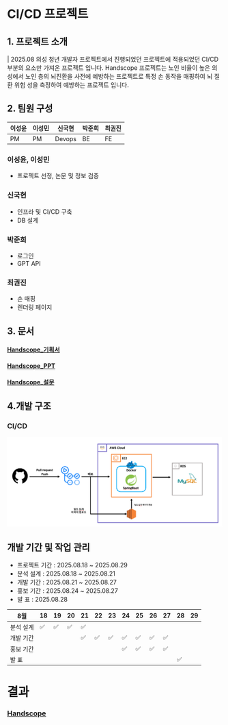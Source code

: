 # CI/CD 프로젝트

## 1. 프로젝트 소개
| 2025.08 의성 청년 개발자 프로젝트에서 진행되었던 프로젝트에 적용되었던 CI/CD 부분의 요소만 가져온 프로젝트 입니다.
Handscope 프로젝트는 노인 비율이 높은 의성에서 노인 층의 뇌진환을 사전에 예방하는 프로젝트로 
특정 손 동작을 매핑하여 뇌 질환 위험 성을 측정하여 예방하는 프로젝트 입니다.

## 2. 팀원 구성
| 이성윤 | 이성민 | 신국현    | 박준희 | 최권진 |
|-----|-----|--------|-----|-----
| PM  | PM  | Devops | BE  | FE  |

### 이성윤, 이성민
- 프로젝트 선정, 논문 및 정보 검증

### 신국현
- 인프라 및 CI/CD 구축
- DB 설계

### 박준희
- 로그인 
- GPT API

### 최권진
- 손 매핑
- 렌더링 페이지

## 3. 문서
#### [Handscope_기획서](./doc/핸드스코드_기획서.pdf)
#### [Handscope_PPT](./doc/핸드스코드_발표.pdf)
#### [Handscope_설문](https://form.naver.com/response/LWxRq8-sKbRRFq8SF-YfXw)

## 4.개발 구조
### CI/CD
![hadnscope_cicd](./doc/cicd구조.png)

## 개발 기간 및 작업 관리
- 프로젝트 기간 : 2025.08.18 ~ 2025.08.29
- 분석 설계 : 2025.08.18 ~ 2025.08.21
- 개발 기간 : 2025.08.21 ~ 2025.08.27
- 홍보 기간 : 2025.08.24 ~ 2025.08.27
- 발 표 : 2025.08.28 

| 8월    |18| 19 |20|21|22|23|24|25|26| 27 |28|29|
|-------|-|----|-|-|-|-|-|-|-|----|-|-|
| 분석 설계 | ✅| ✅  |✅|✅|
| 개발 기간 ||    ||✅|✅|✅|✅|✅|✅| ✅  |
| 홍보 기간 |||||||✅|✅|✅| ✅  |
| 발 표 ||||||||||    |✅|


# 결과
### [Handscope](https://www.handscope.kr/)


























